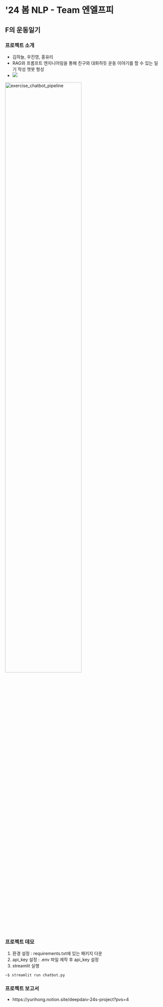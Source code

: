 # '24 봄 NLP - Team 엔엘프피

<div align="left">
<h2> F의 운동일기 </h2>
<h3> 프로젝트 소개 </h3>
<ul>
    <li>김하늘, 우진영, 홍유리</li>
    <li>RAG와 프롬프트 엔지니어링을 통해 친구와 대화하듯 운동 이야기를 할 수 있는 일기 작성 챗봇 형성</li>
    <li><a href="https://yurihong.notion.site/deepdaiv-24s-project?pvs=4"><img src='https://img.shields.io/badge/Project detail-exercise chatbot-yellow'></a></li>
  </ul>

<!-- 
&nbsp;
<a href='https://github.com/deep-daiv-Computer-Vision/mask_removal'><img src='https://img.shields.io/badge/Code-Mask Removal-red'></a><br>
-->
<p align="left">
<img width="70%" alt="exercise_chatbot_pipeline" src="https://github.com/user-attachments/assets/3b0af5d1-c0b3-4e05-a88f-2142b88df7c3"> <br>
<br>
</div>

<div align="left">
<h3> 프로젝트 데모 </h3>

  1. 환경 설정 : requirements.txt에 있는 패키지 다운
  2. api_key 설정 : .env 파일 제작 후 api_key 설정
  3. streamlit 실행 

```
~$ streamlit run chatbot.py
```
<h3> 프로젝트 보고서 </h3>
<ul>
    <li>https://yurihong.notion.site/deepdaiv-24s-project?pvs=4</li>
</ul>
